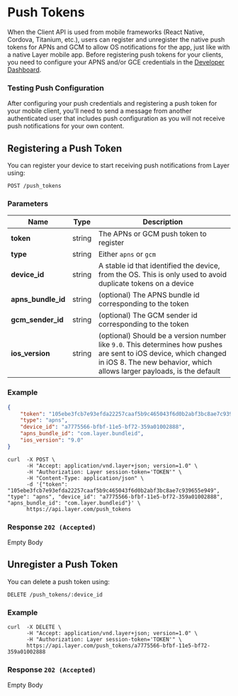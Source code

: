 # Push Tokens

When the Client API is used from mobile frameworks (React Native, Cordova, Titanium, etc.), users can register and unregister the native push tokens for APNs and GCM to allow OS notifications for the app, just like with a native Layer mobile app. Before registering
push tokens for your clients, you need to configure your APNS and/or GCE credentials in the [Developer Dashboard](https://developer.layer.com/projects).

### Testing Push Configuration

After configuring your push credentials and registering a push token for your mobile client, you'll 
need to send a message from another authenticated user that includes push configuration as you will not receive push
notifications for your own content.

## Registering a Push Token

You can register your device to start receiving push notifications from Layer using:

```request
POST /push_tokens

```

### Parameters

| Name    | Type |  Description  |
|---------|------|---------------|
| **token**           | string | The APNs or GCM push token to register |
| **type**      | string | Either `apns` or `gcm` |
| **device_id** | string | A stable id that identified the device, from the OS. This is only used to avoid duplicate tokens on a device |
| **apns_bundle_id**  | string | (optional) The APNS bundle id corresponding to the token |
| **gcm_sender_id**  | string | (optional) The GCM sender id corresponding to the token |
| **ios_version**  | string | (optional) Should be a version number like `9.0`. This determines how pushes are sent to iOS device, which changed in iOS 8. The new behavior, which allows larger payloads, is the default |

### Example

```json
{
    "token": "105ebe3fcb7e93efda22257caaf5b9c465043f6d0b2abf3bc8ae7c939655e949",
    "type": "apns",
    "device_id": "a7775566-bfbf-11e5-bf72-359a01002888",
    "apns_bundle_id": "com.layer.bundleid",
    "ios_version": "9.0"
}
```

```console
curl  -X POST \
      -H "Accept: application/vnd.layer+json; version=1.0" \
      -H "Authorization: Layer session-token='TOKEN'" \
      -H "Content-Type: application/json" \
      -d '{"token": "105ebe3fcb7e93efda22257caaf5b9c465043f6d0b2abf3bc8ae7c939655e949", "type": "apns", "device_id": "a7775566-bfbf-11e5-bf72-359a01002888", "apns_bundle_id": "com.layer.bundleid"}' \
      https://api.layer.com/push_tokens
```

### Response `202 (Accepted)`

Empty Body

## Unregister a Push Token

You can delete a push token using:

```request
DELETE /push_tokens/:device_id
```

### Example

```console
curl  -X DELETE \
      -H "Accept: application/vnd.layer+json; version=1.0" \
      -H "Authorization: Layer session-token='TOKEN'" \
      https://api.layer.com/push_tokens/a7775566-bfbf-11e5-bf72-359a01002888
```

### Response `202 (Accepted)`

Empty Body
